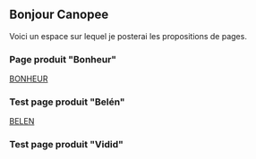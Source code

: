## Bonjour Canopee
Voici un espace sur lequel je posterai les propositions de pages.

### Page produit "Bonheur"

[BONHEUR](BONHEUR_1.html)

### Test page produit "Belén"

[BELEN](Belèn/index.html)

### Test page produit "Vidid"

